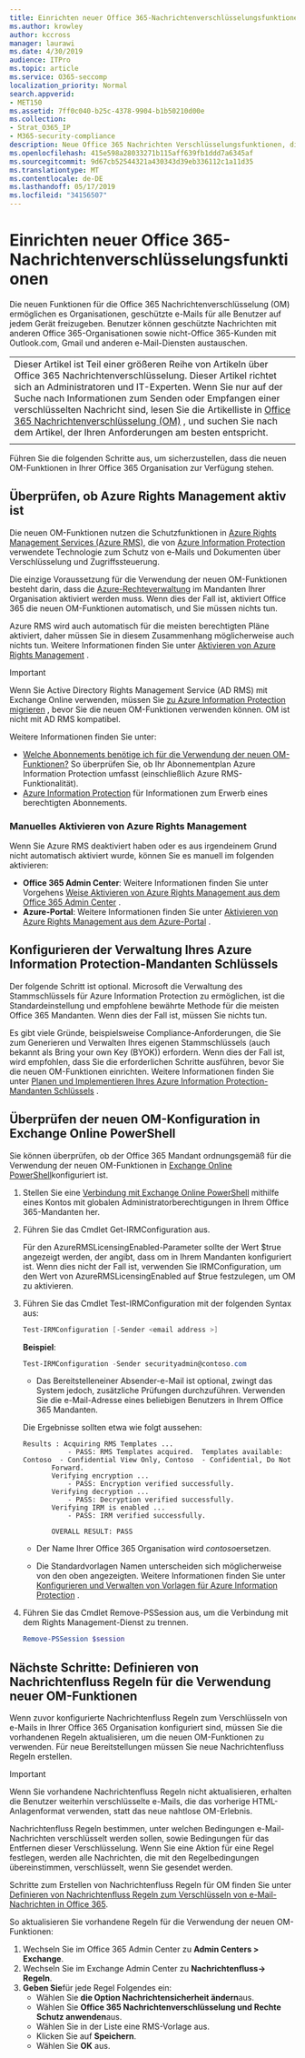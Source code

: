 ```yaml
---
title: Einrichten neuer Office 365-Nachrichtenverschlüsselungsfunktionen
ms.author: krowley
author: kccross
manager: laurawi
ms.date: 4/30/2019
audience: ITPro
ms.topic: article
ms.service: O365-seccomp
localization_priority: Normal
search.appverid:
- MET150
ms.assetid: 7ff0c040-b25c-4378-9904-b1b50210d00e
ms.collection:
- Strat_O365_IP
- M365-security-compliance
description: Neue Office 365 Nachrichten Verschlüsselungsfunktionen, die auf dem Schutz von Azure Information basieren, kann Ihre Organisation geschützte e-Mail-Kommunikation mit Personen innerhalb und außerhalb Ihrer Organisation verwenden. Die neuen OM-Funktionen funktionieren mit anderen Office 365 Organisationen, Outlook.com, Gmail und anderen e-Mail-Diensten.
ms.openlocfilehash: 415e598a28033271b115aff639fb1ddd7a6345af
ms.sourcegitcommit: 9d67cb52544321a430343d39eb336112c1a11d35
ms.translationtype: MT
ms.contentlocale: de-DE
ms.lasthandoff: 05/17/2019
ms.locfileid: "34156507"
---
```

# <a name="set-up-new-office-365-message-encryption-capabilities"></a>Einrichten neuer Office 365-Nachrichtenverschlüsselungsfunktionen

Die neuen Funktionen für die Office 365 Nachrichtenverschlüsselung (OM) ermöglichen es Organisationen, geschützte e-Mails für alle Benutzer auf jedem Gerät freizugeben. Benutzer können geschützte Nachrichten mit anderen Office 365-Organisationen sowie nicht-Office 365-Kunden mit Outlook.com, Gmail und anderen e-Mail-Diensten austauschen.

||
|:-----|
|Dieser Artikel ist Teil einer größeren Reihe von Artikeln über Office 365 Nachrichtenverschlüsselung. Dieser Artikel richtet sich an Administratoren und IT-Experten. Wenn Sie nur auf der Suche nach Informationen zum Senden oder Empfangen einer verschlüsselten Nachricht sind, lesen Sie die Artikelliste in [Office 365 Nachrichtenverschlüsselung (OM)](ome.md) , und suchen Sie nach dem Artikel, der Ihren Anforderungen am besten entspricht. |
||

Führen Sie die folgenden Schritte aus, um sicherzustellen, dass die neuen OM-Funktionen in Ihrer Office 365 Organisation zur Verfügung stehen.

## <a name="verify-that-azure-rights-management-is-active"></a>Überprüfen, ob Azure Rights Management aktiv ist

Die neuen OM-Funktionen nutzen die Schutzfunktionen in [Azure Rights Management Services (Azure RMS)](https://docs.microsoft.com/en-us/azure/information-protection/what-is-information-protection), die von [Azure Information Protection](https://docs.microsoft.com/en-us/azure/information-protection/what-is-azure-rms) verwendete Technologie zum Schutz von e-Mails und Dokumenten über Verschlüsselung und Zugriffssteuerung.

Die einzige Voraussetzung für die Verwendung der neuen OM-Funktionen besteht darin, dass die [Azure-Rechteverwaltung](https://docs.microsoft.com/en-us/azure/information-protection/what-is-azure-rms) im Mandanten Ihrer Organisation aktiviert werden muss. Wenn dies der Fall ist, aktiviert Office 365 die neuen OM-Funktionen automatisch, und Sie müssen nichts tun.

Azure RMS wird auch automatisch für die meisten berechtigten Pläne aktiviert, daher müssen Sie in diesem Zusammenhang möglicherweise auch nichts tun. Weitere Informationen finden Sie unter [Aktivieren von Azure Rights Management](https://docs.microsoft.com/en-gb/azure/information-protection/activate-service) .

>[!IMPORTANT]
>Wenn Sie Active Directory Rights Management Service (AD RMS) mit Exchange Online verwenden, müssen Sie [zu Azure Information Protection migrieren](https://docs.microsoft.com/en-us/azure/information-protection/migrate-from-ad-rms-to-azure-rms) , bevor Sie die neuen OM-Funktionen verwenden können. OM ist nicht mit AD RMS kompatibel.  

Weitere Informationen finden Sie unter:

- [Welche Abonnements benötige ich für die Verwendung der neuen OM-Funktionen?](ome-faq.md#what-subscriptions-do-i-need-to-use-the-new-ome-capabilities) So überprüfen Sie, ob Ihr Abonnementplan Azure Information Protection umfasst (einschließlich Azure RMS-Funktionalität).
- [Azure Information Protection](https://azure.microsoft.com/en-us/services/information-protection/) für Informationen zum Erwerb eines berechtigten Abonnements.  

### <a name="manually-activating-azure-rights-management"></a>Manuelles Aktivieren von Azure Rights Management

Wenn Sie Azure RMS deaktiviert haben oder es aus irgendeinem Grund nicht automatisch aktiviert wurde, können Sie es manuell im folgenden aktivieren:

- **Office 365 Admin Center**: Weitere Informationen finden Sie unter Vorgehens [Weise Aktivieren von Azure Rights Management aus dem Office 365 Admin Center](https://docs.microsoft.com/en-us/azure/information-protection/activate-office365) .
- **Azure-Portal**: Weitere Informationen finden Sie unter [Aktivieren von Azure Rights Management aus dem Azure-Portal](https://docs.microsoft.com/en-gb/azure/information-protection/activate-azure) .

## <a name="configure-management-of-your-azure-information-protection-tenant-key"></a>Konfigurieren der Verwaltung Ihres Azure Information Protection-Mandanten Schlüssels

Der folgende Schritt ist optional. Microsoft die Verwaltung des Stammschlüssels für Azure Information Protection zu ermöglichen, ist die Standardeinstellung und empfohlene bewährte Methode für die meisten Office 365 Mandanten. Wenn dies der Fall ist, müssen Sie nichts tun.

Es gibt viele Gründe, beispielsweise Compliance-Anforderungen, die Sie zum Generieren und Verwalten Ihres eigenen Stammschlüssels (auch bekannt als Bring your own Key (BYOK)) erfordern. Wenn dies der Fall ist, wird empfohlen, dass Sie die erforderlichen Schritte ausführen, bevor Sie die neuen OM-Funktionen einrichten. Weitere Informationen finden Sie unter [Planen und Implementieren Ihres Azure Information Protection-Mandanten Schlüssels](https://docs.microsoft.com/information-protection/plan-design/plan-implement-tenant-key) .

## <a name="verify-new-ome-configuration-in-exchange-online-powershell"></a>Überprüfen der neuen OM-Konfiguration in Exchange Online PowerShell

Sie können überprüfen, ob der Office 365 Mandant ordnungsgemäß für die Verwendung der neuen OM-Funktionen in [Exchange Online PowerShell](https://docs.microsoft.com/en-us/powershell/exchange/exchange-online/exchange-online-powershell?view=exchange-ps)konfiguriert ist.
  
1. Stellen Sie eine [Verbindung mit Exchange Online PowerShell](https://docs.microsoft.com/en-us/powershell/exchange/exchange-online/connect-to-exchange-online-powershell/connect-to-exchange-online-powershell) mithilfe eines Kontos mit globalen Administratorberechtigungen in Ihrem Office 365-Mandanten her.

2. Führen Sie das Cmdlet Get-IRMConfiguration aus.

     Für den AzureRMSLicensingEnabled-Parameter sollte der Wert $true angezeigt werden, der angibt, dass om in Ihrem Mandanten konfiguriert ist. Wenn dies nicht der Fall ist, verwenden Sie IRMConfiguration, um den Wert von AzureRMSLicensingEnabled auf $true festzulegen, um OM zu aktivieren.

3. Führen Sie das Cmdlet Test-IRMConfiguration mit der folgenden Syntax aus:

     ```powershell
     Test-IRMConfiguration [-Sender <email address >]
     ```  

   **Beispiel**:

     ```powershell
     Test-IRMConfiguration -Sender securityadmin@contoso.com
     ```

     - Das Bereitstelleneiner Absender-e-Mail ist optional, zwingt das System jedoch, zusätzliche Prüfungen durchzuführen. Verwenden Sie die e-Mail-Adresse eines beliebigen Benutzers in Ihrem Office 365 Mandanten.

     Die Ergebnisse sollten etwa wie folgt aussehen:

     ```text
    Results : Acquiring RMS Templates ...
                - PASS: RMS Templates acquired.  Templates available: Contoso  - Confidential View Only, Contoso  - Confidential, Do Not
            Forward.
            Verifying encryption ...
                - PASS: Encryption verified successfully.
            Verifying decryption ...
                - PASS: Decryption verified successfully.
            Verifying IRM is enabled ...
                - PASS: IRM verified successfully.

            OVERALL RESULT: PASS
    ```

   - Der Name Ihrer Office 365 Organisation wird *contoso*ersetzen.

   - Die Standardvorlagen Namen unterscheiden sich möglicherweise von den oben angezeigten. Weitere Informationen finden Sie unter [Konfigurieren und Verwalten von Vorlagen für Azure Information Protection](https://docs.microsoft.com/en-us/azure/information-protection/configure-policy-templates) .

4. Führen Sie das Cmdlet Remove-PSSession aus, um die Verbindung mit dem Rights Management-Dienst zu trennen.

     ```powershell
     Remove-PSSession $session
     ```

## <a name="next-steps-define-mail-flow-rules-to-use-new-ome-capabilities"></a>Nächste Schritte: Definieren von Nachrichtenfluss Regeln für die Verwendung neuer OM-Funktionen

Wenn zuvor konfigurierte Nachrichtenfluss Regeln zum Verschlüsseln von e-Mails in Ihrer Office 365 Organisation konfiguriert sind, müssen Sie die vorhandenen Regeln aktualisieren, um die neuen OM-Funktionen zu verwenden. Für neue Bereitstellungen müssen Sie neue Nachrichtenfluss Regeln erstellen.

>[!IMPORTANT]
>Wenn Sie vorhandene Nachrichtenfluss Regeln nicht aktualisieren, erhalten die Benutzer weiterhin verschlüsselte e-Mails, die das vorherige HTML-Anlagenformat verwenden, statt das neue nahtlose OM-Erlebnis.

Nachrichtenfluss Regeln bestimmen, unter welchen Bedingungen e-Mail-Nachrichten verschlüsselt werden sollen, sowie Bedingungen für das Entfernen dieser Verschlüsselung. Wenn Sie eine Aktion für eine Regel festlegen, werden alle Nachrichten, die mit den Regelbedingungen übereinstimmen, verschlüsselt, wenn Sie gesendet werden.
  
Schritte zum Erstellen von Nachrichtenfluss Regeln für OM finden Sie unter [Definieren von Nachrichtenfluss Regeln zum Verschlüsseln von e-Mail-Nachrichten in Office 365](define-mail-flow-rules-to-encrypt-email.md).

So aktualisieren Sie vorhandene Regeln für die Verwendung der neuen OM-Funktionen:

1. Wechseln Sie im Office 365 Admin Center zu **Admin Centers > Exchange**.
2. Wechseln Sie im Exchange Admin Center zu **Nachrichtenfluss-> Regeln**.
3. **Geben Sie**für jede Regel Folgendes ein:
    - Wählen Sie **die Option Nachrichtensicherheit ändern**aus.
    - Wählen Sie **Office 365 Nachrichtenverschlüsselung und Rechte Schutz anwenden**aus.
    - Wählen Sie in der Liste eine RMS-Vorlage aus.
    - Klicken Sie auf **Speichern**.
    - Wählen Sie **OK** aus.
